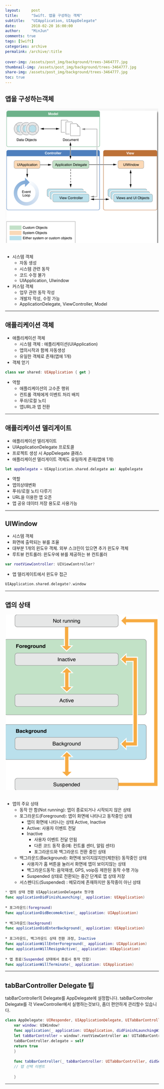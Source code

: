 ```yaml
---
layout:     post
title:      "Swift. 앱을 구성하는 객체"
subtitle:   "UIApplication, UIAppDelegate"
date:       2018-02-20 16:00:00
author:     "MinJun"
comments: true 
tags: [Swift]
categories: archive
permalink: /archive/:title

cover-img: /assets/post_img/background/trees-3464777.jpg
thumbnail-img: /assets/post_img/background/trees-3464777.jpg
share-img: /assets/post_img/background/trees-3464777.jpg
toc: true
---
```


## 앱을 구성하는객체

<center><img src="/assets/post_img/posts/AppStructure.png" width="500"></center> <br>

- 시스템 객체
  - 자동 생성
  - 시스템 관련 동작
  - 코드 수정 불가
  - UIApplication, UIwindow
- 커스텀 객체
  - 업무 관련 동작 작성
  - 개발자 작성, 수정 가능
  - ApplicationDelegate, ViewController, Model   

---

## 애플리케이션 객체

- 애플리케이션 객체
  - 시스템 객체 : 애플리케이션(UIApplication)
  - 앱의시작과 함께 자동생성 
  - 유일한 객체로 존재(앱에 1개)
- 객체 얻기

```swift
class var shared: UIApplication { get }
```

- 역할
  - 애플리케이션의 고수준 행위 
  - 컨트롤 객체에게 이벤트 처리 배치 
  - 푸쉬/로컬 노티
  - 앱URL과 앱 전환

---

## 애플리케이션 델리게이트

- 애플리케이션 델리게이트 
- UIApplicationDelegate 프로토콜
- 프로젝트 생성 시 AppDelegate 클래스
- 애플리케이션 델리게이트 객체도 유일하게 존재(앱애 1개)

```swift
let appDelegate = UIApplication.shared.delegate as! AppDelegate
```

- 역할
- 앱의상태변화
- 푸쉬/로컬 노티 다루기
- URL을 이용한 앱 오픈 
- 앱 공유 데이터 저장 용도로 사용가능

---

## UIWindow

- 시스템 객체
- 화면에 출력되는 뷰를 조율
- 대부분 1개의 윈도우 객체. 외부 스크린이 있으면 추가 윈도우 객체
- 루트뷰 컨트롤러: 윈도우에 뷰를 제공하는 뷰 컨트롤러 

```swift
var rootViewController: UIViewController?
```

- 앱 델리게이트에서 윈도우 접근

```swift
UIApplication.shared.delegate?.window
```

---

## 앱의 상태

<center><img src="/assets/post_img/posts/AppStructure-1.png" width="500"></center> <br>

- 앱의 주요 상태 
  - 동작 안 함(Not running): 앱이 종료되거나 시작되지 않은 상태 
  - 포그라운드(Foreground): 앱이 화면에 나타나고 동작중인 상태 
    - 앱이 화면에 나타나는 상태 Active, Inactive 
    - Active: 사용자 이벤트 전달
    - Inactive
      - 사용자 이벤트 전달 안됨
      - 다른 코드 동작 중(예: 컨트롤 센터, 알림 센터)
      - 포그라운드와 백그라운드 전환 중인 상태  
  - 백그라운드(Background): 화면에 보이지않지만(제한된) 동작중인 상태
    - 사용자가 홈 버튼을 눌러서 화면에 앱이 보이지않는 상태 
    - 백그라운드동작: 음악재생, GPS, voip등 제한된 동작 수행 가능 
    - Suspended 상태로 전환되는 중간 단계로 앱 상태 저장
  - 서스펜디드(Suspended) : 메모리에 존재하지만 동작중이 아닌 상태

```swift
* 앱의 상태 전환 UIApplicationDelegate 첫구동
func applicationDidFinishLaunching(_ application: UIApplication)

* 포그라운드(foreground)
func applicationDidBecomeActive(_ application: UIApplication)

* 백그라운드(background)
func applicationDidEnterBackground(_ application: UIApplication)

* 포그라운드, 백그라운드 상태 전환 과정, Inactive
func applicationWillEnterForeground(_ application: UIApplication) 
func applicationWillResignActive(_ application: UIApplication)

* 앱 종료(Suspended 상태에서 종료시 동작 안함)
func applicationWillTerminate(_ application: UIApplication)
```

---

## tabBarController Delegate 팁

tabBarController의 Delegate를 AppDelegate에 설정합니다. tabBarController Delegate를 각 ViewController에서 실행하는것보다, 좀더 편안하게 관리할수 있습니다. 

```swift
class AppDelegate: UIResponder, UIApplicationDelegate, UITabBarControllerDelegate { 
    var window: UIWindow?
    func application(_ application: UIApplication, didFinishLaunchingWithOptions launchOptions: [UIApplicationLaunchOptionsKey: Any]?) -> Bool {
    let tabBarController = window?.rootViewController as! UITabBarController
    tabBarController.delegate = self
    return true 
    }

    func tabBarController(_ tabBarController: UITabBarController, didSelect viewController: UIViewController) {
    // 탭 선택 이벤트 

    }
```

---
